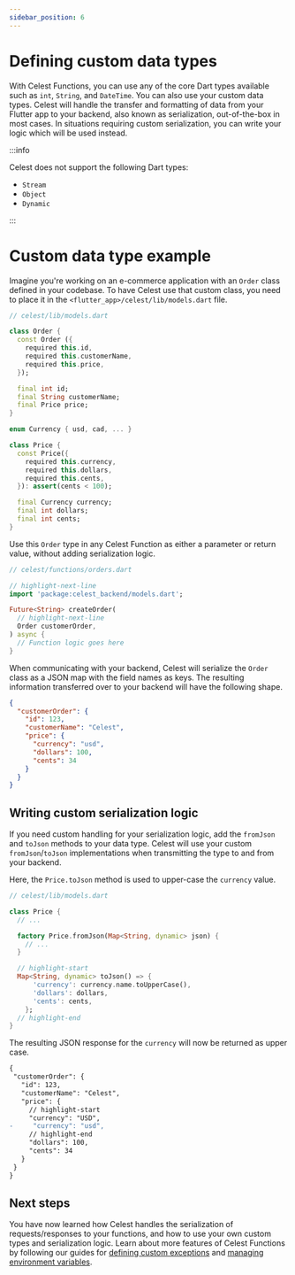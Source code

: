 ```yaml
---
sidebar_position: 6
---
```


# Defining custom data types

With Celest Functions, you can use any of the core Dart types available such as `int`, `String`, and `DateTime`. You can also use your custom data types. Celest will handle the transfer and formatting of data from your Flutter app to your backend, also known as serialization, out-of-the-box in most cases. In situations requiring custom serialization, you can write your logic which will be used instead.

:::info

Celest does not support the following Dart types:
- `Stream`
- `Object`
- `Dynamic`

:::

# Custom data type example

Imagine you're working on an e-commerce application with an `Order` class defined in your codebase. To have Celest use that custom class, you need to place it in the `<flutter_app>/celest/lib/models.dart` file.

```dart
// celest/lib/models.dart

class Order {
  const Order ({
    required this.id,
    required this.customerName,
    required this.price,
  });

  final int id;
  final String customerName;
  final Price price;
}

enum Currency { usd, cad, ... }

class Price {
  const Price({
    required this.currency,
    required this.dollars,
    required this.cents,
  }): assert(cents < 100);

  final Currency currency;
  final int dollars;
  final int cents;
}
```

Use this `Order` type in any Celest Function as either a parameter or return value, without adding serialization logic.

```dart
// celest/functions/orders.dart

// highlight-next-line
import 'package:celest_backend/models.dart';

Future<String> createOrder(
  // highlight-next-line
  Order customerOrder,
) async {
  // Function logic goes here
}
```

When communicating with your backend, Celest will serialize the `Order` class as a JSON map with the field names as keys. The resulting information transferred over to your backend will have the following shape.

```json
{
  "customerOrder": {
    "id": 123,
    "customerName": "Celest",
    "price": {
      "currency": "usd",
      "dollars": 100,
      "cents": 34
    }
  }
}
```


## Writing custom serialization logic

If you need custom handling for your serialization logic, add the `fromJson` and `toJson` methods to your data type. Celest will use your custom `fromJson`/`toJson` implementations when transmitting the type to and from your backend.

Here, the `Price.toJson` method is used to upper-case the `currency` value.

```dart
// celest/lib/models.dart

class Price {
  // ...

  factory Price.fromJson(Map<String, dynamic> json) {
    // ...
  }

  // highlight-start
  Map<String, dynamic> toJson() => {
      'currency': currency.name.toUpperCase(),
      'dollars': dollars,
      'cents': cents,
    };
  // highlight-end
}
```

The resulting JSON response for the `currency` will now be returned as upper case.

 ```diff
{
  "customerOrder": {
    "id": 123,
    "customerName": "Celest",
    "price": {
      // highlight-start
      "currency": "USD",
-     "currency": "usd",
      // highlight-end
      "dollars": 100,
      "cents": 34
    }
  }
}
```

## Next steps

You have now learned how Celest handles the serialization of requests/responses to your functions, and how to use your own custom types and serialization logic. Learn about more features of Celest Functions by following our guides for [defining custom exceptions](/docs/functions/exceptions.md) and [managing environment variables](/docs/functions/env-variables.md).
